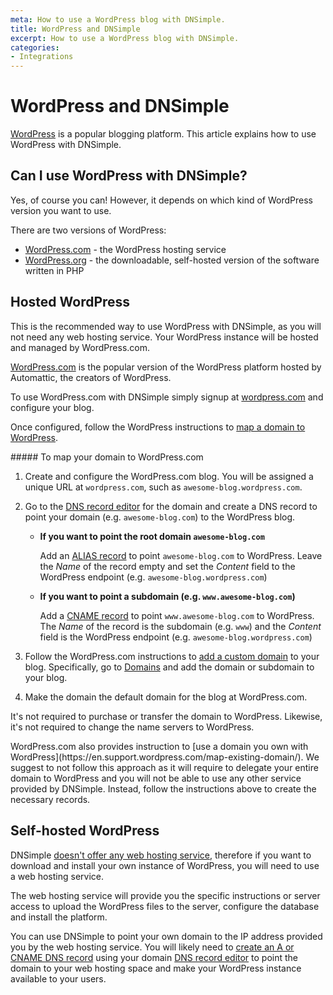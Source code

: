 ```yaml
---
meta: How to use a WordPress blog with DNSimple.
title: WordPress and DNSimple
excerpt: How to use a WordPress blog with DNSimple.
categories:
- Integrations
---
```


# WordPress and DNSimple

[WordPress](https://wordpress.com/) is a popular blogging platform. This article explains how to use WordPress with DNSimple.

## Can I use WordPress with DNSimple?

Yes, of course you can! However, it depends on which kind of WordPress version you want to use.

There are two versions of WordPress:

- [WordPress.com](https://wordpress.com/) - the WordPress hosting service
- [WordPress.org](https://wordpress.org/) - the downloadable, self-hosted version of the software written in PHP

## Hosted WordPress

<tip>
This is the recommended way to use WordPress with DNSimple, as you will not need any web hosting service. Your WordPress instance will be hosted and managed by WordPress.com.
</tip>

[WordPress.com](https://wordpress.com/) is the popular version of the WordPress platform hosted by Automattic, the creators of WordPress.

To use WordPress.com with DNSimple simply signup at [wordpress.com](https://wordpress.com/) and configure your blog.

Once configured, follow the WordPress instructions to [map a domain to WordPress](https://en.support.wordpress.com/map-subdomain/).

<div class="section-steps" markdown="1">
##### To map your domain to WordPress.com

1.  Create and configure the WordPress.com blog. You will be assigned a unique URL at `wordpress.com`, such as `awesome-blog.wordpress.com`.

1.  Go to the [DNS record editor](https://support.dnsimple.com/articles/record-editor/) for the domain and create a DNS record to point your domain (e.g. `awesome-blog.com`) to the WordPress blog.

    -   **If you want to point the root domain `awesome-blog.com`**

        Add an [ALIAS record](/articles/alias-record) to point `awesome-blog.com` to WordPress. Leave the _Name_ of the record empty and set the _Content_ field to the WordPress endpoint (e.g. `awesome-blog.wordpress.com`)

    -   **If you want to point a subdomain (e.g. `www.awesome-blog.com`)**
    
        Add a [CNAME record](/articles/cname-record) to point `www.awesome-blog.com` to WordPress. The _Name_ of the record is the subdomain (e.g. `www`) and the _Content_ field is the WordPress endpoint (e.g. `awesome-blog.wordpress.com`)

1. Follow the WordPress.com instructions to [add a custom domain](https://en.support.wordpress.com/map-subdomain/) to your blog. Specifically, go to [Domains](https://wordpress.com/domains/) and add the domain or subdomain to your blog.

1. Make the domain the default domain for the blog at WordPress.com.
</div>

It's not required to purchase or transfer the domain to WordPress. Likewise, it's not required to change the name servers to WordPress.

<note>
WordPress.com also provides instruction to [use a domain you own with WordPress](https://en.support.wordpress.com/map-existing-domain/). We suggest to not follow this approach as it will require to delegate your entire domain to WordPress and you will not be able to use any other service provided by DNSimple. Instead, follow the instructions above to create the necessary records.
</note>


## Self-hosted WordPress

DNSimple [doesn't offer any web hosting service](/articles/web-hosting), therefore if you want to download and install your own instance of WordPress, you will need to use a web hosting service.

The web hosting service will provide you the specific instructions or server access to upload the WordPress files to the server, configure the database and install the platform.

You can use DNSimple to point your own domain to the IP address provided you by the web hosting service. You will likely need to [create an A or CNAME DNS record](/articles/differences-a-cname-records) using your domain [DNS record editor](https://support.dnsimple.com/articles/record-editor) to point the domain to your web hosting space and make your WordPress instance available to your users.

